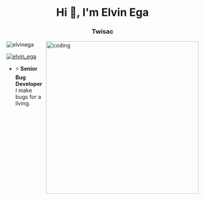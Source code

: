 <h1 align="center">Hi 👋, I'm Elvin Ega</h1>
<h3 align="center">Twisac</h3>
<img align="right" alt="coding" width="400" src="https://user-images.githubusercontent.com/69011963/137184767-79a13ec7-1bb3-4341-a6da-3a149c9c159a.gif"/>

<p align="left"> <img src="https://komarev.com/ghpvc/?username=elvinega&label=Profile%20views&color=0e75b6&style=flat" alt="elvinega" /> </p>

<p align="left"> <a href="https://twitter.com/elvin_ega" target="blank"><img src="https://img.shields.io/twitter/follow/elvin_ega?logo=twitter&style=for-the-badge" alt="elvin_ega" /></a> </p>

- ⚡ **Senior Bug Developer**
I make bugs for a living.


